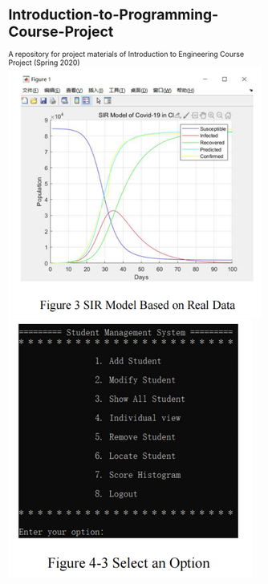 # Introduction-to-Programming-Course-Project
A repository for project materials of Introduction to Engineering Course Project (Spring 2020)
![image](matlab.png)  
![image](C++.png)  